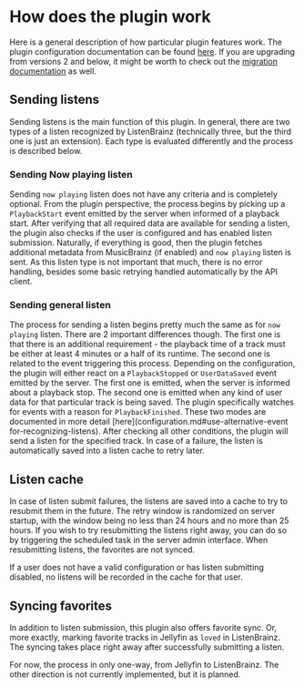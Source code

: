# How does the plugin work

Here is a general description of how particular plugin features work. The plugin configuration documentation can be
found [here](configuration.md). If you are upgrading from versions 2 and below, it might be worth to check out
the [migration documentation](migration.md) as well.

## Sending listens

Sending listens is the main function of this plugin. In general, there are two types of a listen recognized by
ListenBrainz (technically three, but the third one is just an extension). Each type is evaluated differently and the
process is described below.

### Sending Now playing listen

Sending `now playing` listen does not have any criteria and is completely optional. From the plugin perspective, the
process begins by picking up a `PlaybackStart` event emitted by the server when informed of a playback start. After
verifying that all required data are available for sending a listen, the plugin also checks if the user is configured
and has enabled listen submission. Naturally, if everything is good, then the plugin fetches additional metadata from
MusicBrainz (if enabled) and `now playing` listen is sent. As this listen type is not important that much, there is no
error handling, besides some basic retrying handled automatically by the API client.

### Sending general listen

The process for sending a listen begins pretty much the same as for `now playing` listen. There are 2 important
differences though. The first one is that there is an additional requirement - the playback time of a track must be
either at least 4 minutes or a half of its runtime. The second one is related to the event triggering this process.
Depending on the configuration, the plugin will either react on a `PlaybackStopped` or `UserDataSaved` event emitted by
the server. The first one is emitted, when the server is informed about a playback stop. The second one is emitted when
any kind of user data for that particular track is being saved. The plugin specifically watches for events with a reason
for `PlaybackFinished`. These two modes are documented in more
detail [here](configuration.md#use-alternative-event for-recognizing-listens). After checking all other conditions, the
plugin will send a listen for the specified track. In case of a failure, the listen is automatically saved into a listen
cache to retry later.

## Listen cache

In case of listen submit failures, the listens are saved into a cache to try to resubmit them in the future. The retry
window is randomized on server startup, with the window being no less than 24 hours and no more than 25 hours. If you
wish to try resubmitting the listens right away, you can do so by triggering the scheduled task in the server admin
interface. When resubmitting listens, the favorites are not synced.

If a user does not have a valid configuration or has listen submitting disabled, no listens will be recorded in the
cache for that user.

## Syncing favorites

In addition to listen submission, this plugin also offers favorite sync. Or, more exactly, marking favorite tracks in
Jellyfin as `loved` in ListenBrainz. The syncing takes place right away after successfully submitting a listen.

For now, the process in only one-way, from Jellyfin to ListenBrainz. The other direction is not currently implemented,
but it is planned.

